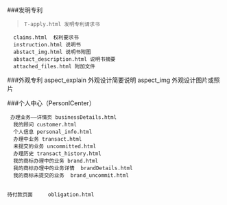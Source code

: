 ###发明专利
>     T-apply.html 发明专利请求书
      claims.html  权利要求书
      instruction.html 说明书
      abstact_img.html 说明书附图
      abstact_description.html 说明书摘要
      attached_files.html 附加文件
###外观专利
			aspect_explain 外观设计简要说明
			aspect_img  外观设计图片或照片
>
###个人中心（PersonlCenter）

	 办理业务——详情页 businessDetails.html
      我的顾问 customer.html
      个人信息 personal_info.html
      办理中业务 transact.html
      未提交的业务 uncommitted.html
      办理历史 transact_history.html
      我的商标办理中的业务 brand.html
      我的商标办理中的业务详情  brandDetails.html
      我的商标未提交的业务  brand_uncommit.html


	待付款页面     obligation.html






